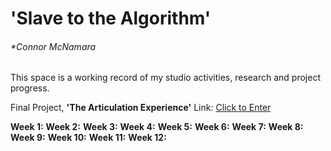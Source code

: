 # 'Slave to the Algorithm'
###### *Connor McNamara

This space is a working record of my studio activities, research and project progress.

Final Project, **'The Articulation Experience'** Link: [Click to Enter](https://connor-mcnamara.github.io/Slave-to-the-algorithm/Articulation_/ "Click to Enter")

**Week 1:**
**Week 2:**
**Week 3:**
**Week 4:**
**Week 5:**
**Week 6:**
**Week 7:**
**Week 8:**
**Week 9:**
**Week 10:**
**Week 11:**
**Week 12:**
